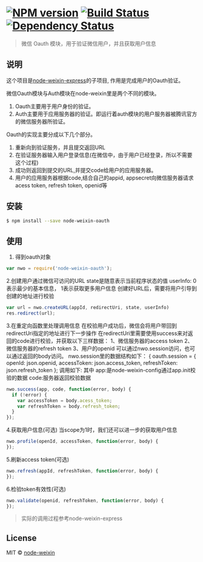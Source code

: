 #  [![NPM version][npm-image]][npm-url] [![Build Status][travis-image]][travis-url] [![Dependency Status][daviddm-image]][daviddm-url]

> 微信 Oauth 模块，用于验证微信用户，并且获取用户信息


## 说明

这个项目是[node-weixin-express](https://github.com/node-weixin/node-weixin-express)的子项目,
作用是完成用户的Oauth验证。

微信Oauth模块与Auth模块在node-weixin里是两个不同的模块。
  1. Oauth主要用于用户身份的验证。
  2. Auth主要用于应用服务器的验证。即运行着auth模块的用户服务器被腾讯官方的微信服务器所验证。
  
Oauth的实现主要分成以下几个部分。
  1. 重新向到验证服务，并且提交返回URL
  2. 在验证服务器输入用户登录信息(在微信中，由于用户已经登录，所以不需要这个过程)
  3. 成功则返回到提交的URL,并提交code给用户的应用服务器。
  4. 用户的应用服务器根据code,结合自己的appid, appsecret向微信服务器请求acess token, refresh token, openid等


## 安装

```sh
$ npm install --save node-weixin-oauth
```


## 使用

1. 得到oauth对象

```js
var nwo = require('node-weixin-oauth');
```
2.创建用户通过微信可访问的URL
  state是随意表示当前程序状态的值
  userInfo: 0 表示最少的基本信息， 1表示获取更多用户信息
  创建好URL后，需要将用户引导到创建的地址进行校验

```js
var url = nwo.createURL(appId, redirectUri, state, userInfo)
res.redirect(url);
```

3.在重定向函数里处理调用信息
 在校验用户成功后，微信会将用户带回到redirectUri指定的地址进行下一步操作
 在redirectUri里需要使用success来对返回的code进行校验，并获取以下三样数据：
  1、微信服务器的access token
  2、微信服务器的refresh token
  3、用户的openid
 可以通过nwo.session访问，也可以通过返回的body访问。
 nwo.session里的数据结构如下： {
        oauth.session = {
          openId: json.openid,
          accessToken: json.access_token,
          refreshToken: json.refresh_token
        };
 调用如下:
 其中
    app:是node-weixin-config通过app.init校验的数据
    code:服务器返回校验数据
```js
nwo.success(app, code, function(error, body) {
  if (!error) {
    var accessToken = body.acess_token;
    var refreshToken = body.refresh_token;
  }
});
```

4.获取用户信息(可选)
  当scope为1时，我们还可以进一步的获取用户信息
 
 
```js
nwo.profile(openId, accessToken, function(error, body) {
});
```
5.刷新access token(可选)

```js
nwo.refresh(appId, refreshToken, function(error, body) {
});
```

6.检验token有效性(可选)

```js
nwo.validate(openid, refreshToken, function(error, body) {
});
```

>实际的调用过程参考node-weixin-express


## License

MIT © [node-weixin](blog.3gcnbeta.com)


[npm-image]: https://badge.fury.io/js/node-weixin-oauth.svg
[npm-url]: https://npmjs.org/package/node-weixin-oauth
[travis-image]: https://travis-ci.org/node-weixin/node-weixin-oauth.svg?branch=master
[travis-url]: https://travis-ci.org/node-weixin/node-weixin-oauth
[daviddm-image]: https://david-dm.org/node-weixin/node-weixin-oauth.svg?theme=shields.io
[daviddm-url]: https://david-dm.org/node-weixin/node-weixin-oauth
